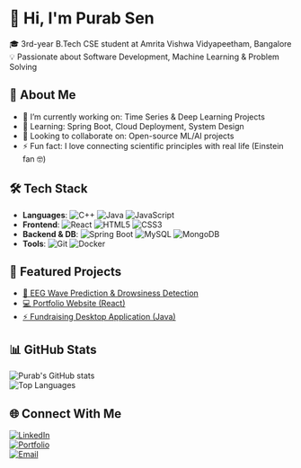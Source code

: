 # 👋 Hi, I'm Purab Sen  
🎓 3rd-year B.Tech CSE student at Amrita Vishwa Vidyapeetham, Bangalore  
💡 Passionate about Software Development, Machine Learning & Problem Solving
## 🚀 About Me
- 🔭 I’m currently working on: Time Series & Deep Learning Projects  
- 🌱 Learning: Spring Boot, Cloud Deployment, System Design  
- 👯 Looking to collaborate on: Open-source ML/AI projects  
- ⚡ Fun fact: I love connecting scientific principles with real life (Einstein fan 🤓)
## 🛠️ Tech Stack
- **Languages**: ![C++](https://img.shields.io/badge/C++-00599C?logo=c%2b%2b&logoColor=white) ![Java](https://img.shields.io/badge/Java-ED8B00?logo=java&logoColor=white) ![JavaScript](https://img.shields.io/badge/JavaScript-F7DF1E?logo=javascript&logoColor=black)  
- **Frontend**: ![React](https://img.shields.io/badge/React-20232A?logo=react&logoColor=61DAFB) ![HTML5](https://img.shields.io/badge/HTML5-E34F26?logo=html5&logoColor=white) ![CSS3](https://img.shields.io/badge/CSS3-1572B6?logo=css3&logoColor=white)  
- **Backend & DB**: ![Spring Boot](https://img.shields.io/badge/Spring%20Boot-6DB33F?logo=springboot&logoColor=white) ![MySQL](https://img.shields.io/badge/MySQL-005C84?logo=mysql&logoColor=white) ![MongoDB](https://img.shields.io/badge/MongoDB-4EA94B?logo=mongodb&logoColor=white)  
- **Tools**: ![Git](https://img.shields.io/badge/Git-F05032?logo=git&logoColor=white) ![Docker](https://img.shields.io/badge/Docker-2496ED?logo=docker&logoColor=white)
## 📂 Featured Projects
- [🌊 EEG Wave Prediction & Drowsiness Detection](https://github.com/<your-username>/<repo>)  
- [💻 Portfolio Website (React)](https://your-portfolio-link.com)  
- [⚡ Fundraising Desktop Application (Java)](https://github.com/<your-username>/<repo>)
## 📊 GitHub Stats
![Purab's GitHub stats](https://github-readme-stats.vercel.app/api?username=purabsen&show_icons=true&theme=tokyonight)  
![Top Languages](https://github-readme-stats.vercel.app/api/top-langs/?username=purabsen&layout=compact&theme=tokyonight)
## 🌐 Connect With Me
[![LinkedIn](https://img.shields.io/badge/LinkedIn-0A66C2?logo=linkedin&logoColor=white)](https://linkedin.com/in/purab-sen)  
[![Portfolio](https://img.shields.io/badge/Portfolio-000000?logo=react&logoColor=white)](https://www.purab.com.np)  
[![Email](https://img.shields.io/badge/Email-D14836?logo=gmail&logoColor=white)](mailto:senpurab101@gmail.com)
